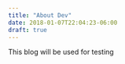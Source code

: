 ```yaml
---
title: "About Dev"
date: 2018-01-07T22:04:23-06:00
draft: true
---
```


This blog will be used for testing